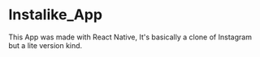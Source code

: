 # Instalike_App
This App was made with React Native, It's basically a clone of Instagram but a lite version kind.
